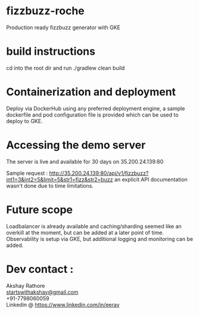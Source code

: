 # fizzbuzz-roche
Production ready fizzbuzz generator with GKE

# build instructions
cd into the root dir and run ./gradlew clean build

# Containerization and deployment
Deploy via DockerHub using any preferred deployment engine, a sample dockerfile and pod configuration file is provided which can be used to deploy to GKE.

# Accessing the demo server
The server is live and available for 30 days on 35.200.24.139:80

Sample request :
http://35.200.24.139:80/api/v1/fizzbuzz?int1=3&int2=5&limit=5&str1=fizz&str2=buzz
an explicit API documentation wasn't done due to time limitations.

# Future scope
Loadbalancer is already available and caching/sharding seemed like an overkill at the moment, but can be added at a later point of time.
Observability is setup via GKE, but additional logging and monitoring can be added.

# Dev contact :
Akshay Rathore <br/>
startswithakshay@gmail.com <br/>
+91-7798060059 <br/>
Linkedin @ https://www.linkedin.com/in/eerav
